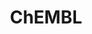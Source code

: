 ---
layout: default
bigquery: https://console.cloud.google.com/bigquery?p=patents-public-data&d=ebi_chembl&page=dataset
citation: '"The ChEMBL database in 2017." Anna Gaulton, Anne Hersey, Michał Nowotka,
  A Patrícia Bento, Jon Chambers, David Mendez, Prudence Mutowo, Francis Atkinson,
  Louisa J Bellis, Elena Cibrián-Uhalte, Mark Davies, Nathan Dedman, Anneli Karlsson,
  María Paula Magariños, John P Overington, George Papadatos, Ines Smit, Andrew R
  Leach Nucleic acids Research (2017) 45 (Database Issue), D945-D954'
contributors: European Bioinformatics Institute
cost: None
description: ChEMBL Data is a manually curated database of small molecules used in
  drug discovery, including information about existing patented drugs.
documentation: 'schema: https://www.ebi.ac.uk/chembl/db_schema


  '
last_edit: Mon, 04 Apr 2022 19:07:30 GMT
location: https://console.cloud.google.com/marketplace/product/google_patents_public_datasets/chembl
maintained_by: EMBL-EBI, an outstation of European Molecular Biology Laboratory
related_publications: '

  ChEMBL: towards direct deposition of bioassay data.


  Mendez D, Gaulton A, Bento AP, Chambers J, De Veij M, Félix E, Magariños MP, Mosquera
  JF, Mutowo P, Nowotka M, Gordillo-Marañón M, Hunter F, Junco L, Mugumbate G, Rodriguez-Lopez
  M, Atkinson F, Bosc N, Radoux CJ, Segura-Cabrera A, Hersey A, Leach AR.


  — Nucleic Acids Res. 2019; 47(D1):D930-D940. doi: 10.1093/nar/gky1075

  '
schema_fields: '[''type'', ''acd_logp'', ''direct_interaction'', ''label'', ''activity_id'',
  ''homologue'', ''cx_most_apka'', ''tissue_id'', ''level4_description'', ''orig_description'',
  ''stem_class'', ''last_active'', ''accession'', ''alert_id'', ''action_type'', ''src_compound_id'',
  ''mw_freebase'', ''who_name'', ''co_stem_id'', ''submission_date'', ''definition'',
  ''cell_name'', ''related_tid'', ''cell_source_tax_id'', ''qudt_units'', ''applicant_full_name'',
  ''parent_id'', ''issue'', ''tid_fixed'', ''idx'', ''inorganic_flag'', ''assay_tax_id'',
  ''mw_monoisotopic'', ''drug_record_id'', ''warning_class'', ''published_value'',
  ''confidence'', ''creation_date'', ''hba_lipinski'', ''molecular_species'', ''country'',
  ''toid'', ''ref_type'', ''disease_efficacy'', ''withdrawn_class'', ''usan_substem'',
  ''parent_molregno'', ''assay_source'', ''max_phase_for_ind'', ''hbd_lipinski'',
  ''met_comment'', ''ddd_units'', ''irac_class_id'', ''mc_target_name'', ''cellosaurus_id'',
  ''protclasssyn_id'', ''research_stem'', ''variant_id'', ''assay_test_type'', ''mechanism_of_action'',
  ''route'', ''assay_desc'', ''assay_strain'', ''who_extra'', ''stem'', ''binding_site_comment'',
  ''domain_id'', ''version'', ''cell_ontology_id'', ''authors'', ''biocomp_id'', ''component_type'',
  ''withdrawn_reason'', ''updated_on'', ''assay_organism'', ''target_desc'', ''product_id'',
  ''domain_name'', ''compsyn_id'', ''sei'', ''target_mapping'', ''chembl_id'', ''sequence'',
  ''db_source'', ''db_version'', ''updated_by'', ''level1'', ''psa'', ''journal'',
  ''domain_description'', ''drug_substance_flag'', ''structure_type'', ''component_id'',
  ''relationship_desc'', ''bao_endpoint'', ''warning_description'', ''substrate_record_id'',
  ''qed_weighted'', ''ridx'', ''standard_upper_value'', ''warning_year'', ''entity_id'',
  ''pubmed_id'', ''frac_class_id'', ''relationship_type'', ''level1_description'',
  ''parameter_value'', ''assay_category'', ''tbl'', ''warnref_id'', ''level3_description'',
  ''l1'', ''abstract'', ''standard_relation'', ''ddd_value'', ''relationship'', ''mc_target_type'',
  ''aromatic_rings'', ''irac_code'', ''record_id'', ''patent_use_code'', ''num_alerts'',
  ''level2_description'', ''indication_class'', ''clo_id'', ''acd_most_bpka'', ''l7'',
  ''sitecomp_id'', ''atc_code'', ''compound_name'', ''mc_organism'', ''smarts'', ''source'',
  ''mesh_id'', ''hrac_class_id'', ''tid'', ''downgraded'', ''first_in_class'', ''frac_code'',
  ''protein_class_synonym'', ''mec_id'', ''assay_type'', ''upper_value'', ''source_domain_id'',
  ''cx_logd'', ''assay_id'', ''approval_date'', ''metref_id'', ''title'', ''bei'',
  ''comments'', ''short_name'', ''standard_value'', ''metabolite_record_id'', ''caloha_id'',
  ''first_approval'', ''cell_id'', ''end_position'', ''organism'', ''potential_duplicate'',
  ''smid'', ''start_position'', ''ref_url'', ''uo_units'', ''mesh_heading'', ''last_page'',
  ''dosage_form'', ''chirality'', ''ro3_pass'', ''level2'', ''patent_expire_date'',
  ''mol_atc_id'', ''pathway_id'', ''met_conversion'', ''doc_id'', ''ad_type'', ''domain_type'',
  ''src_description'', ''ap_id'', ''indref_id'', ''tax_id'', ''selectivity_comment'',
  ''therapeutic_flag'', ''alert_set_id'', ''usan_stem_id'', ''full_molformula'', ''drugind_id'',
  ''synonyms'', ''target_type'', ''assay_subcellular_fraction'', ''molsyn_id'', ''molregno'',
  ''hba'', ''mc_tax_id'', ''max_phase'', ''rgid'', ''published_type'', ''activity_comment'',
  ''level4'', ''mecref_id'', ''cpd_str_alert_id'', ''uberon_id'', ''compound_key'',
  ''protein_class_id'', ''mol_frac_id'', ''job_id'', ''company'', ''log_id'', ''rtb'',
  ''component_synonym'', ''standard_inchi'', ''relation'', ''prodrug'', ''strength'',
  ''normal_range_max'', ''species_group_flag'', ''src_assay_id'', ''usan_stem'', ''stat'',
  ''published_relation'', ''alogp'', ''as_id'', ''published_units'', ''sequence_md5sum'',
  ''warning_country'', ''availability_type'', ''assay_cell_type'', ''prediction_method'',
  ''helm_notation'', ''cell_description'', ''curation_comment'', ''name'', ''usan_stem_definition'',
  ''bao_id'', ''priority'', ''targrel_id'', ''path'', ''active_molregno'', ''doi'',
  ''std_act_id'', ''actsm_id'', ''hbd'', ''cl_lincs_id'', ''canonical_smiles'', ''dosed_ingredient'',
  ''annotation'', ''patent_no'', ''withdrawn_flag'', ''hrac_code'', ''bto_id'', ''level5'',
  ''le'', ''ass_cls_map_id'', ''efo_term'', ''ingredient'', ''ddd_admr'', ''value'',
  ''volume'', ''efo_id'', ''l4'', ''site_id'', ''ddd_id'', ''cx_logp'', ''class_level'',
  ''warning_id'', ''cell_source_organism'', ''l3'', ''activity_count'', ''drug_product_flag'',
  ''targcomp_id'', ''num_lipinski_ro5_violations'', ''warning_type'', ''parent_type'',
  ''normal_range_min'', ''lle'', ''site_name'', ''result_flag'', ''formulation_id'',
  ''mol_hrac_id'', ''enzyme_name'', ''parent_go_id'', ''text_value'', ''standard_flag'',
  ''oral'', ''assay_tissue'', ''cidx'', ''level3'', ''syn_type'', ''units'', ''l8'',
  ''enzyme_tid'', ''usan_year'', ''class_type'', ''heavy_atoms'', ''site_residues'',
  ''res_stem_id'', ''pathway_key'', ''ref_id'', ''trade_name'', ''aidx'', ''ddd_comment'',
  ''innovator_company'', ''mutation'', ''num_ro5_violations'', ''full_mwt'', ''l5'',
  ''oc_id'', ''molecular_mechanism'', ''mol_irac_id'', ''mechanism_comment'', ''polymer_flag'',
  ''go_id'', ''standard_units'', ''set_name'', ''l6'', ''aspect'', ''isoform'', ''entity_type'',
  ''confidence_score'', ''molfile'', ''first_page'', ''description'', ''major_class'',
  ''standard_inchi_key'', ''src_short_name'', ''black_box_warning'', ''nda_type'',
  ''withdrawn_country'', ''subgroup'', ''predbind_id'', ''cell_source_tissue'', ''cx_most_bpka'',
  ''natural_product'', ''chebi_par_id'', ''prod_pat_id'', ''delist_flag'', ''topical'',
  ''assay_param_id'', ''status'', ''l2'', ''doc_type'', ''mc_target_accession'', ''parameter_type'',
  ''met_id'', ''protein_class_desc'', ''pref_name'', ''withdrawn_year'', ''compd_id'',
  ''parenteral'', ''standard_type'', ''alert_name'', ''acd_logd'', ''standard_text_value'',
  ''acd_most_apka'', ''assay_class_id'', ''publication_number'', ''pchembl_value'',
  ''comp_go_id'', ''active_ingredient'', ''molecule_type'', ''year'', ''comp_class_id'',
  ''bao_format'', ''data_validity_comment'', ''previous_company'', ''curated_by'',
  ''patent_id'', ''src_id'']'
shortname: chembl
tags:
- biotechnology
- health
- chemical
- bioinformatics
- medical
terms_of_use: CC BY-SA 3.0
title: ChEMBL
uuid: e232a192-965c-4ec9-904c-155b6dfe56c5
---